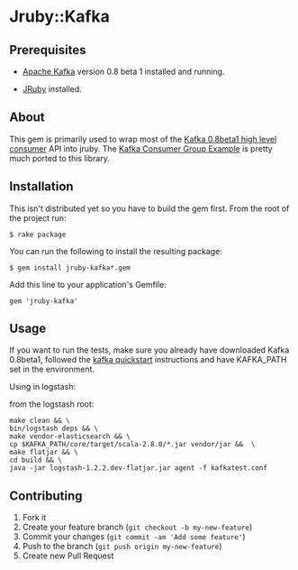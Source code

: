 # Jruby::Kafka

## Prerequisites

* [Apache Kafka] version 0.8 beta 1 installed and running.

* [JRuby] installed.

[Apache Kafka]: http://kafka.apache.org/
[JRuby]: http://jruby.org/

## About

This gem is primarily used to wrap most of the [Kafka 0.8beta1 high level consumer] API into jruby.
The [Kafka Consumer Group Example] is pretty much ported to this library.

[Kafka 0.8beta1 high level consumer]: http://kafka.apache.org/documentation.html#highlevelconsumerapi
[Kafka Consumer Group Example]: https://cwiki.apache.org/confluence/display/KAFKA/Consumer+Group+Example

## Installation

This isn't distributed yet so you have to build the gem first.  From the root of the project run:

    $ rake package

You can run the following to install the resulting package:

    $ gem install jruby-kafka*.gem

Add this line to your application's Gemfile:

    gem 'jruby-kafka'

## Usage

If you want to run the tests, make sure you already have downloaded Kafka 0.8beta1, followed the [kafka quickstart]
instructions and have KAFKA_PATH set in the environment.

[kafka quickstart]: http://kafka.apache.org/documentation.html#quickstart

Using in logstash:

from the logstash root:

    make clean && \
    bin/logstash deps && \
    make vendor-elasticsearch && \
    cp $KAFKA_PATH/core/target/scala-2.8.0/*.jar vendor/jar &&  \
    make flatjar && \
    cd build && \
    java -jar logstash-1.2.2.dev-flatjar.jar agent -f kafkatest.conf

## Contributing

1. Fork it
2. Create your feature branch (`git checkout -b my-new-feature`)
3. Commit your changes (`git commit -am 'Add some feature'`)
4. Push to the branch (`git push origin my-new-feature`)
5. Create new Pull Request

